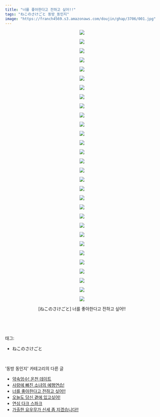 ```yaml
---
title: "너를 좋아한다고 전하고 싶어!!"
tags: "ねこのさけごと 동방_동인지"
image: "https://franch4569.s3.amazonaws.com/doujin/ghap/3706/001.jpg"
---
```

<div class="article">
<p style="text-align: center; clear: none; float: none;"><img src="{{ site.imgserver2 }}/ghap/3706/001.jpg"/></p>
<p style="text-align: center; clear: none; float: none;"><img src="{{ site.imgserver2 }}/ghap/3706/002.jpg"/></p>
<p style="text-align: center; clear: none; float: none;"><img src="{{ site.imgserver2 }}/ghap/3706/003.jpg"/></p>
<p style="text-align: center; clear: none; float: none;"><img src="{{ site.imgserver2 }}/ghap/3706/004.jpg"/></p>
<p style="text-align: center; clear: none; float: none;"><img src="{{ site.imgserver2 }}/ghap/3706/005.jpg"/></p>
<p style="text-align: center; clear: none; float: none;"><img src="{{ site.imgserver2 }}/ghap/3706/006.jpg"/></p>
<p style="text-align: center; clear: none; float: none;"><img src="{{ site.imgserver2 }}/ghap/3706/007.jpg"/></p>
<p style="text-align: center; clear: none; float: none;"><img src="{{ site.imgserver2 }}/ghap/3706/008.jpg"/></p>
<p style="text-align: center; clear: none; float: none;"><img src="{{ site.imgserver2 }}/ghap/3706/009.jpg"/></p>
<p style="text-align: center; clear: none; float: none;"><img src="{{ site.imgserver2 }}/ghap/3706/010.jpg"/></p>
<p style="text-align: center; clear: none; float: none;"><img src="{{ site.imgserver2 }}/ghap/3706/011.jpg"/></p>
<p style="text-align: center; clear: none; float: none;"><img src="{{ site.imgserver2 }}/ghap/3706/012.jpg"/></p>
<p style="text-align: center; clear: none; float: none;"><img src="{{ site.imgserver2 }}/ghap/3706/013.jpg"/></p>
<p style="text-align: center; clear: none; float: none;"><img src="{{ site.imgserver2 }}/ghap/3706/014.jpg"/></p>
<p style="text-align: center; clear: none; float: none;"><img src="{{ site.imgserver2 }}/ghap/3706/015.jpg"/></p>
<p style="text-align: center; clear: none; float: none;"><img src="{{ site.imgserver2 }}/ghap/3706/016.jpg"/></p>
<p style="text-align: center; clear: none; float: none;"><img src="{{ site.imgserver2 }}/ghap/3706/017.jpg"/></p>
<p style="text-align: center; clear: none; float: none;"><img src="{{ site.imgserver2 }}/ghap/3706/018.jpg"/></p>
<p style="text-align: center; clear: none; float: none;"><img src="{{ site.imgserver2 }}/ghap/3706/019.jpg"/></p>
<p style="text-align: center; clear: none; float: none;"><img src="{{ site.imgserver2 }}/ghap/3706/020.jpg"/></p>
<p style="text-align: center; clear: none; float: none;"><img src="{{ site.imgserver2 }}/ghap/3706/021.jpg"/></p>
<p style="text-align: center; clear: none; float: none;"><img src="{{ site.imgserver2 }}/ghap/3706/022.jpg"/></p>
<p style="text-align: center; clear: none; float: none;"><img src="{{ site.imgserver2 }}/ghap/3706/023.jpg"/></p>
<p style="text-align: center; clear: none; float: none;"><img src="{{ site.imgserver2 }}/ghap/3706/024.jpg"/></p>
<p style="text-align: center; clear: none; float: none;"><img src="{{ site.imgserver2 }}/ghap/3706/025.jpg"/></p>
<p style="text-align: center; clear: none; float: none;"><img src="{{ site.imgserver2 }}/ghap/3706/026.jpg"/></p>
<p style="text-align: center; clear: none; float: none;"><img src="{{ site.imgserver2 }}/ghap/3706/027.jpg"/></p>
<p style="text-align: center; clear: none; float: none;"><img src="{{ site.imgserver2 }}/ghap/3706/028.jpg"/></p>
<p style="text-align: center; clear: none; float: none;"><img src="{{ site.imgserver2 }}/ghap/3706/029.jpg"/></p>
<p style="text-align: center; clear: none; float: none;"><img src="{{ site.imgserver2 }}/ghap/3706/030.jpg"/></p>
<p style="text-align: center; clear: none; float: none;">[ねこのさけごと] 너를 좋아한다고 전하고 싶어!!</p>
<p><br/></p>
</div><br/>
<div class="tagTrail">
<p>태그: </p>
<ul>
<li>ねこのさけごと</li>
</ul>
</div><br/>
<div class="another">
<p>'동방 동인지' 카테고리의 다른 글</p>
<ul>
<li><a href="/ghap_3708">약속엄수! 온천 데이트</a></li>
<li><a href="/ghap_3707">사랑에 빠진 소녀의 예행연습!</a></li>
<li><a href="/ghap_3706">너를 좋아한다고 전하고 싶어!!</a></li>
<li><a href="/ghap_3705">오늘도 당신 곁에 있고싶어!</a></li>
<li><a href="/ghap_3704">연심 다크 스파크</a></li>
<li><a href="/ghap_3703">가출한 요우무가 신세 좀 지겠습니다!!</a></li>
</ul>
</div><br/>
<div class="cb_module cb_fluid">
<div class="cb_wrt cb_profile">
</div><!-- commentList close -->
</div><br/>

